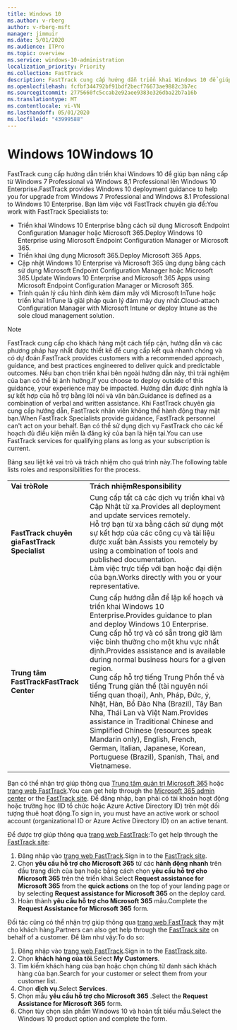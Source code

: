 ```yaml
---
title: Windows 10
ms.author: v-rberg
author: v-rberg-msft
manager: jimmuir
ms.date: 5/01/2020
ms.audience: ITPro
ms.topic: overview
ms.service: windows-10-administration
localization_priority: Priority
ms.collection: FastTrack
description: FastTrack cung cấp hướng dẫn triển khai Windows 10 để giúp bạn nâng cấp từ Windows 7 Professional và Windows 8,1 Professional lên Windows 10 Enterprise.
ms.openlocfilehash: fcfbf344792bf91bdf2becf76673ae9882c3b7ec
ms.sourcegitcommit: 2775660fc5ccab2e92aee9383e326dba22b7a16b
ms.translationtype: MT
ms.contentlocale: vi-VN
ms.lasthandoff: 05/01/2020
ms.locfileid: "43999588"
---
```

# <a name="windows-10"></a><span data-ttu-id="f070e-103">Windows 10</span><span class="sxs-lookup"><span data-stu-id="f070e-103">Windows 10</span></span>

<span data-ttu-id="f070e-104">FastTrack cung cấp hướng dẫn triển khai Windows 10 để giúp bạn nâng cấp từ Windows 7 Professional và Windows 8,1 Professional lên Windows 10 Enterprise.</span><span class="sxs-lookup"><span data-stu-id="f070e-104">FastTrack provides Windows 10 deployment guidance to help you for upgrade from Windows 7 Professional and Windows 8.1 Professional to Windows 10 Enterprise.</span></span> <span data-ttu-id="f070e-105">Bạn làm việc với FastTrack chuyên gia để:</span><span class="sxs-lookup"><span data-stu-id="f070e-105">You work with FastTrack Specialists to:</span></span>

- <span data-ttu-id="f070e-106">Triển khai Windows 10 Enterprise bằng cách sử dụng Microsoft Endpoint Configuration Manager hoặc Microsoft 365.</span><span class="sxs-lookup"><span data-stu-id="f070e-106">Deploy Windows 10 Enterprise using Microsoft Endpoint Configuration Manager or Microsoft 365.</span></span>
- <span data-ttu-id="f070e-107">Triển khai ứng dụng Microsoft 365.</span><span class="sxs-lookup"><span data-stu-id="f070e-107">Deploy Microsoft 365 Apps.</span></span> 
- <span data-ttu-id="f070e-108">Cập nhật Windows 10 Enterprise và Microsoft 365 ứng dụng bằng cách sử dụng Microsoft Endpoint Configuration Manager hoặc Microsoft 365.</span><span class="sxs-lookup"><span data-stu-id="f070e-108">Update Windows 10 Enterprise and Microsoft 365 Apps using Microsoft Endpoint Configuration Manager or Microsoft 365.</span></span>
- <span data-ttu-id="f070e-109">Trình quản lý cấu hình đính kèm đám mây với Microsoft InTune hoặc triển khai InTune là giải pháp quản lý đám mây duy nhất.</span><span class="sxs-lookup"><span data-stu-id="f070e-109">Cloud-attach Configuration Manager with Microsoft Intune or deploy Intune as the sole cloud management solution.</span></span>
  
> [!NOTE]
> <span data-ttu-id="f070e-110">FastTrack cung cấp cho khách hàng một cách tiếp cận, hướng dẫn và các phương pháp hay nhất được thiết kế để cung cấp kết quả nhanh chóng và có dự đoán.</span><span class="sxs-lookup"><span data-stu-id="f070e-110">FastTrack provides customers with a recommended approach, guidance, and best practices engineered to deliver quick and predictable outcomes.</span></span> <span data-ttu-id="f070e-111">Nếu bạn chọn triển khai bên ngoài hướng dẫn này, thì trải nghiệm của bạn có thể bị ảnh hưởng.</span><span class="sxs-lookup"><span data-stu-id="f070e-111">If you choose to deploy outside of this guidance, your experience may be impacted.</span></span> <span data-ttu-id="f070e-112">Hướng dẫn được định nghĩa là sự kết hợp của hỗ trợ bằng lời nói và văn bản.</span><span class="sxs-lookup"><span data-stu-id="f070e-112">Guidance is defined as a combination of verbal and written assistance.</span></span> <span data-ttu-id="f070e-113">Khi FastTrack chuyên gia cung cấp hướng dẫn, FastTrack nhân viên không thể hành động thay mặt bạn.</span><span class="sxs-lookup"><span data-stu-id="f070e-113">When FastTrack Specialists provide guidance, FastTrack personnel can't act on your behalf.</span></span> <span data-ttu-id="f070e-114">Bạn có thể sử dụng dịch vụ FastTrack cho các kế hoạch đủ điều kiện miễn là đăng ký của bạn là hiện tại.</span><span class="sxs-lookup"><span data-stu-id="f070e-114">You can use FastTrack services for qualifying plans as long as your subscription is current.</span></span>  
    
<span data-ttu-id="f070e-115">Bảng sau liệt kê vai trò và trách nhiệm cho quá trình này.</span><span class="sxs-lookup"><span data-stu-id="f070e-115">The following table lists roles and responsibilities for the process.</span></span>

|||
|:-----|:-----|
|<span data-ttu-id="f070e-116">**Vai trò**</span><span class="sxs-lookup"><span data-stu-id="f070e-116">**Role**</span></span> <br/> |<span data-ttu-id="f070e-117">**Trách nhiệm**</span><span class="sxs-lookup"><span data-stu-id="f070e-117">**Responsibility**</span></span> <br/> |
|<span data-ttu-id="f070e-118">**FastTrack chuyên gia**</span><span class="sxs-lookup"><span data-stu-id="f070e-118">**FastTrack Specialist**</span></span> <br/> |<span data-ttu-id="f070e-119">Cung cấp tất cả các dịch vụ triển khai và Cập Nhật từ xa.</span><span class="sxs-lookup"><span data-stu-id="f070e-119">Provides all deployment and update services remotely.</span></span>  <br/> <span data-ttu-id="f070e-120">Hỗ trợ bạn từ xa bằng cách sử dụng một sự kết hợp của các công cụ và tài liệu được xuất bản.</span><span class="sxs-lookup"><span data-stu-id="f070e-120">Assists you remotely by using a combination of tools and published documentation.</span></span> <br/> <span data-ttu-id="f070e-121">Làm việc trực tiếp với bạn hoặc đại diện của bạn.</span><span class="sxs-lookup"><span data-stu-id="f070e-121">Works directly with you or your representative.</span></span>|
|<span data-ttu-id="f070e-122">**Trung tâm FastTrack**</span><span class="sxs-lookup"><span data-stu-id="f070e-122">**FastTrack Center**</span></span>  <br/> |<span data-ttu-id="f070e-123">Cung cấp hướng dẫn để lập kế hoạch và triển khai Windows 10 Enterprise.</span><span class="sxs-lookup"><span data-stu-id="f070e-123">Provides guidance to plan and deploy Windows 10 Enterprise.</span></span>   <br/> <span data-ttu-id="f070e-124">Cung cấp hỗ trợ và có sẵn trong giờ làm việc bình thường cho một khu vực nhất định.</span><span class="sxs-lookup"><span data-stu-id="f070e-124">Provides assistance and is available during normal business hours for a given region.</span></span> <br/> <span data-ttu-id="f070e-125">Cung cấp hỗ trợ tiếng Trung Phồn thể và tiếng Trung giản thể (tài nguyên nói tiếng quan thoại), Anh, Pháp, Đức, ý, Nhật, Hàn, Bồ Đào Nha (Brazil), Tây Ban Nha, Thái Lan và Việt Nam.</span><span class="sxs-lookup"><span data-stu-id="f070e-125">Provides assistance in Traditional Chinese and Simplified Chinese (resources speak Mandarin only), English, French, German, Italian, Japanese, Korean, Portuguese (Brazil), Spanish, Thai, and Vietnamese.</span></span>|
 
<span data-ttu-id="f070e-126">Bạn có thể nhận trợ giúp thông qua [Trung tâm quản trị Microsoft 365](https://go.microsoft.com/fwlink/?linkid=2032704) hoặc [trang web FastTrack](https://go.microsoft.com/fwlink/?linkid=780698).</span><span class="sxs-lookup"><span data-stu-id="f070e-126">You can get help through the [Microsoft 365 admin center](https://go.microsoft.com/fwlink/?linkid=2032704) or the [FastTrack site](https://go.microsoft.com/fwlink/?linkid=780698).</span></span> <span data-ttu-id="f070e-127">Để đăng nhập, bạn phải có tài khoản hoạt động hoặc trường học (ID tổ chức hoặc Azure Active Directory ID) trên một đối tượng thuê hoạt động.</span><span class="sxs-lookup"><span data-stu-id="f070e-127">To sign in, you must have an active work or school account (organizational ID or Azure Active Directory ID) on an active tenant.</span></span> 

<span data-ttu-id="f070e-128">Để được trợ giúp thông qua [trang web FastTrack](https://go.microsoft.com/fwlink/?linkid=780698):</span><span class="sxs-lookup"><span data-stu-id="f070e-128">To get help through the [FastTrack site](https://go.microsoft.com/fwlink/?linkid=780698):</span></span> 
1.    <span data-ttu-id="f070e-129">Đăng nhập vào [trang web FastTrack](https://go.microsoft.com/fwlink/?linkid=780698).</span><span class="sxs-lookup"><span data-stu-id="f070e-129">Sign in to the [FastTrack site](https://go.microsoft.com/fwlink/?linkid=780698).</span></span> 
2.    <span data-ttu-id="f070e-130">Chọn **yêu cầu hỗ trợ cho Microsoft 365** từ các **hành động nhanh** trên đầu trang đích của bạn hoặc bằng cách chọn **yêu cầu hỗ trợ cho Microsoft 365** trên thẻ triển khai.</span><span class="sxs-lookup"><span data-stu-id="f070e-130">Select **Request assistance for Microsoft 365** from the **quick actions** on the top of your landing page or by selecting **Request assistance for Microsoft 365** on the deploy card.</span></span>
3.    <span data-ttu-id="f070e-131">Hoàn thành **yêu cầu hỗ trợ cho Microsoft 365** mẫu.</span><span class="sxs-lookup"><span data-stu-id="f070e-131">Complete the **Request Assistance for Microsoft 365** form.</span></span>
  
<span data-ttu-id="f070e-132">Đối tác cũng có thể nhận trợ giúp thông qua [trang web FastTrack](https://go.microsoft.com/fwlink/?linkid=780698) thay mặt cho khách hàng.</span><span class="sxs-lookup"><span data-stu-id="f070e-132">Partners can also get help through the [FastTrack site](https://go.microsoft.com/fwlink/?linkid=780698) on behalf of a customer.</span></span> <span data-ttu-id="f070e-133">Để làm như vậy:</span><span class="sxs-lookup"><span data-stu-id="f070e-133">To do so:</span></span>
1.    <span data-ttu-id="f070e-134">Đăng nhập vào [trang web FastTrack](https://go.microsoft.com/fwlink/?linkid=780698).</span><span class="sxs-lookup"><span data-stu-id="f070e-134">Sign in to the [FastTrack site](https://go.microsoft.com/fwlink/?linkid=780698).</span></span> 
2.    <span data-ttu-id="f070e-135">Chọn **khách hàng của tôi**.</span><span class="sxs-lookup"><span data-stu-id="f070e-135">Select **My Customers**.</span></span>
3.    <span data-ttu-id="f070e-136">Tìm kiếm khách hàng của bạn hoặc chọn chúng từ danh sách khách hàng của bạn.</span><span class="sxs-lookup"><span data-stu-id="f070e-136">Search for your customer or select them from your customer list.</span></span>
4.    <span data-ttu-id="f070e-137">Chọn **dịch vụ**.</span><span class="sxs-lookup"><span data-stu-id="f070e-137">Select **Services**.</span></span>
5.    <span data-ttu-id="f070e-138">Chọn mẫu **yêu cầu hỗ trợ cho Microsoft 365** .</span><span class="sxs-lookup"><span data-stu-id="f070e-138">Select the **Request Assistance for Microsoft 365** form.</span></span>
6.    <span data-ttu-id="f070e-139">Chọn tùy chọn sản phẩm Windows 10 và hoàn tất biểu mẫu.</span><span class="sxs-lookup"><span data-stu-id="f070e-139">Select the Windows 10 product option and complete the form.</span></span>
 
